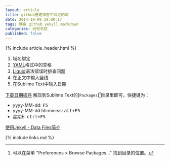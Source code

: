 ```yaml
---
layout: article
title: github搭建博客中踩过的坑
date: 2014-10-09 19:00:17
tags: 博客 github yekyll markdown
categories: 经验总结
published: false
---
```


{% include article_header.html %}

1. 域名绑定
2. [YAML](http://yaml.org/)格式中的空格
3. [Liquid](https://github.com/Shopify/liquid/wiki)语法错误时排查问题
4. 在正文中输入竖线
5. 在Sublime Text中输入日期


[下载日期插件](https://github.com/kairyou/SublimeInsertDatetime/archive/master.zip) 解压到Sublime Text的[`Packages`][^1]目录里即可，快捷键为：

[^1]:可以在菜单 "Preferences > Browse Packages..." 找到目录的位置。

- yyyy-MM-dd: <kbd>F5</kbd>
- yyyy-MM-dd hh:mm:ss: <kbd>alt+F5</kbd>
- 星期E: <kbd>ctrl+F5</kbd>

[使用Jekyll - Data Files简介 ](http://mib.cc/blog/2014/2014-06-29-using-jekyll-data-files.html)

{% include links.md %}